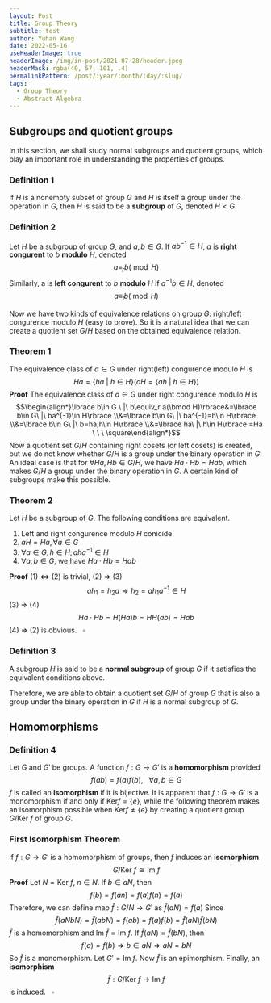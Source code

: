 ```yaml
---
layout: Post
title: Group Theory
subtitle: test
author: Yuhan Wang
date: 2022-05-16
useHeaderImage: true
headerImage: /img/in-post/2021-07-28/header.jpeg
headerMask: rgba(40, 57, 101, .4)
permalinkPattern: /post/:year/:month/:day/:slug/
tags:
  - Group Theory
  - Abstract Algebra
---
```


## Subgroups and quotient groups

In this section, we shall study normal subgroups and quotient groups, which play an important role in understanding the properties of groups. 

### Definition 1

If $H$​​​​​ is a nonempty subset of group $G$​​​​ and $H$ is itself a group under the operation in $G$, then $H$ is said to be a **subgroup** of $G$, denoted $H<G$​​.

### Definition 2

Let $H$ be a subgroup of group $G$, and $a, b\in G$. If $ab^{-1} \in H$, $a$ is **right congurent** to $b$ **modulo** $H$, denoted 
$$a\equiv_r b(\bmod H)$$ 
Similarly, a is **left congurent** to $b$ **modulo** $H$ if $a^{-1}b \in H$, denoted 
$$a\equiv_l b(\bmod H)$$

Now we have two kinds of equivalence relations on group $G$: right/left congurence modulo $H$ (easy to prove). So it is a natural idea that we can create a quotient set $G/H$ based on the obtained equivalence relation.

### Theorem 1

The equivalence class of $a\in G$ under right(left) congurence modulo $H$ is 
$$Ha=\lbrace ha\ |\ h\in H\rbrace \Big(aH=\lbrace ah\ |\ h\in H\rbrace\Big)$$
**Proof** The equivalence class of $a\in G$ under right congurence modulo $H$ is 
$$\begin{align*}\lbrace b\in G \ |\ b\equiv_r a(\bmod H)\rbrace&=\lbrace b\in G\ |\ ba^{-1}\in H\rbrace \\&=\lbrace b\in G\ |\ ba^{-1}=h\in H\rbrace \\&=\lbrace b\in G\ |\ b=ha;h\in H\rbrace \\&=\lbrace ha\ |\ h\in H\rbrace =Ha \ \ \ \square\end{align*}$$ 
Now a quotient set $G/H$ containing right cosets (or left cosets) is created, but we do not know whether $G/H$ is a group under the binary operation in $G$. An ideal case is that for $\forall Ha, Hb\in G/H$, we have $Ha\cdot Hb=Hab$, which makes $G/H$ a group under the binary operation in $G$. A certain kind of subgroups make this possible.

### Theorem 2

Let $H$ be a subgroup of $G$. The following conditions are equivalent.

1. Left and right congurence modulo $H$ conicide.
2. $aH=Ha, \forall a\in G$
3. $\forall a\in G, h \in H, aha^{-1}\in H$
4. $\forall a, b \in G$, we have $Ha\cdot Hb=Hab$

**Proof**
(1) $\Leftrightarrow$ (2) is trivial, (2) $\Rightarrow$ (3)
$$ah_1=h_2 a\Rightarrow h_2=ah_1a^{-1}\in H$$ 
(3) $\Rightarrow$ (4) 
$$Ha\cdot Hb=H(Ha)b=HH(ab)=Hab$$
(4) $\Rightarrow$ (2) is obvious.$\ \ \ \square$

### Definition 3

A subgroup $H$ is said to be a **normal subgroup** of group $G$ if it satisfies the equivalent conditions above.

Therefore, we are able to obtain a quotient set $G/H$ of group $G$ that is also a group under the binary operation in $G$ if $H$ is a normal subgroup of $G$.

## Homomorphisms 

### Definition 4

Let $G$​ and $G'$​ be groups. A function $f: G \rightarrow G'$​​​​​​​​​​ is a **homomorphism** provided 
$$ f(ab)=f(a)f(b),\ \  \ \forall a, b \in G$$
$f$ is called an **isomorphism** if it is bijective.
It is apparent that $f:G\rightarrow G'$ is a monomorphism if and only if $\mathrm{Ker} f=\lbrace e\rbrace$, while the following theorem makes an isomorphism possible when $\mathrm{Ker} f\neq\lbrace e\rbrace$ by creating a quotient group $G/ \mathrm{Ker}\ f$ of group $G$.

### First Isomorphism Theorem

if $f:G \rightarrow G'$ is a homomorphism of groups, then $f$ induces an **isomorphism** 
$$G/ \mathrm{Ker}\ f\cong \mathrm{Im}\ f$$
**Proof** Let $N=\mathrm{Ker}\ f$, $n \in N$. If $b\in aN$, then 
$$f(b)=f(an)=f(a)f(n)=f(a)$$ 
Therefore, we can define map $\bar f:G/N \rightarrow G'$ as $\bar f(aN)=f(a)$
Since 
$$\bar f(aNbN)=\bar f(abN)=f(ab)=f(a)f(b)=\bar f(aN)\bar f(bN)$$ 
$\bar f$ is a homomorphism and $\mathrm{Im}\ \bar  f=\mathrm{Im}\ f$. If $\bar f(aN)=\bar f(bN)$, then 
$$f(a)=f(b) \Rightarrow b\in aN \Rightarrow aN=bN$$ 
So $\bar f$ is a monomorphism. Let $G'=\mathrm{Im}\ f$. Now $\bar f$ is an epimorphism. Finally, an **isomorphism** 
$$\bar f:G/ \mathrm{Ker}\ f\rightarrow \mathrm{Im}\ f$$
is induced.$\ \ \ \square$
